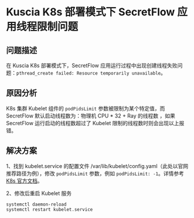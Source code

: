 # Kuscia K8s 部署模式下 SecretFlow 应用线程限制问题

## 问题描述
在 Kuscia K8s 部署模式下，SecretFlow 应用运行过程中出现创建线程失败问题：`pthread_create failed: Resource temporarily unavailable`。

## 原因分析

K8s 集群 Kubelet 组件的 `podPidsLimit` 参数被限制为某个特定值，而 SecretFlow 默认启动线程数为：物理机 CPU * 32 + Ray 的线程数 ，如果 SecretFlow 运行启动的线程数超过了 Kubelet 限制的线程数时则会出现以上报错。

## 解决方案

1、找到 kubelet.service 的配置文件 /var/lib/kubelet/config.yaml（此处以官网推荐路径为例），修改 `podPidsLimit` 参数，例如 `podPidsLimit: -1`。详情参考 [K8s 官方文档](https://kubernetes.io/docs/reference/config-api/kubelet-config.v1beta1/#kubelet-config-k8s-io-v1beta1-KubeletConfiguration)。

2、修改后重启 Kubelet 服务
```shell
systemctl daemon-reload
systemctl restart kubelet.service
```